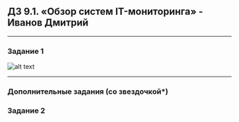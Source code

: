## ДЗ 9.1. «Обзор систем IT-мониторинга» - Иванов Дмитрий

___

### Задание 1

![alt text](https://github.com/dmlorren/dmlorren-hw-9.01/img/dashbord.png)

---
### Дополнительные задания (со звездочкой*)

### Задание 2

